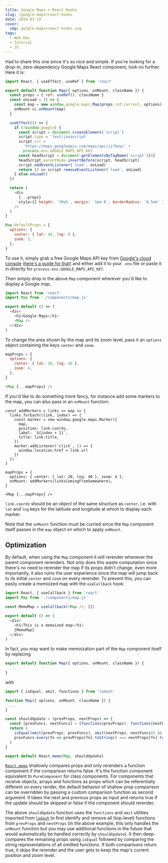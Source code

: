 ```yaml
---
title: Google Maps + React Hooks
slug: /google-maps+react-hooks
date: 2019-03-19
cover:
  img: google-maps+react-hooks.svg
tags:
  - Web Dev
  - Tutorial
  - JS
---
```


Had to share this one since it's so nice and simple. If you're looking for a drop-in, zero-dependency Google Maps React component, look no further. Here it is:

```js:title=src/components/map.js
import React, { useEffect, useRef } from 'react'

export default function Map({ options, onMount, className }) {
  const props = { ref: useRef(), className }
  const onLoad = () => {
    const map = new window.google.maps.Map(props.ref.current, options)
    onMount && onMount(map)
  }

  useEffect(() => {
    if (!window.google) {
      const script = document.createElement(`script`)
      script.type = `text/javascript`
      script.src =
        `https://maps.googleapis.com/maps/api/js?key=` +
        process.env.GOOGLE_MAPS_API_KEY
      const headScript = document.getElementsByTagName(`script`)[0]
      headScript.parentNode.insertBefore(script, headScript)
      script.addEventListener(`load`, onLoad)
      return () => script.removeEventListener(`load`, onLoad)
    } else onLoad()
  })

  return (
    <div
      {...props}
      style={{ height: `70vh`, margin: `1em 0`, borderRadius: `0.5em` }}
    />
  )
}

Map.defaultProps = {
  options: {
    center: { lat: 48, lng: 8 },
    zoom: 5,
  },
}
```

To use it, simply grab a free Google Maps API key from [Google's cloud console](https://console.cloud.google.com) ([here's a guide for that](https://developers.google.com/maps/documentation/javascript/get-api-key)) and either add it to your `.env` file or paste it in directly for `process.env.GOOGLE_MAPS_API_KEY`.

Then simply drop in the above `Map` component wherever you'd like to display a Google map.

```js{7}:title=src/app.js
import React from 'react'
import Map from './components/map.js'

export default () => (
  <div>
    <h1>Google Maps</h1>
    <Map />
  </div>
)
```

To change the area shown by the map and its zoom level, pass it an `options` object containing the keys `center` and `zoom`.

```js
mapProps = {
  options: {
    center: { lat: 20, lng: 40 },
    zoom: 4,
  },
}

<Map {...mapProps} />
```

If you'd like to do something more fancy, for instance add some markers to the map, you can also pass in an `onMount` function:

```js{17}
const addMarkers = links => map => {
  links.forEach((link, index) => {
    const marker = new window.google.maps.Marker({
      map,
      position: link.coords,
      label: `${index + 1}`,
      title: link.title,
    })
    marker.addListener(`click`, () => {
      window.location.href = link.url
    })
  })
}

mapProps = {
  options: { center: { lat: 20, lng: 40 }, zoom: 4 },
  onMount: addMarkers(linksComingFromSomewhere),
}

<Map {...mapProps} />
```

`link.coords` should be an object of the same structure as `center`, i.e. with `lat` and `lng` keys for the latitude and longitude at which to display each marker.

Note that the `onMount` function must be curried since the `Map` component itself passes in the `map` object on which to apply `onMount`.

## Optimization

By default, when using the `Map` component it will rerender whenever the parent component rerenders. Not only does this waste computation since there's no need to rerender the map if its props didn't change, even more importantly, it also ruins the user experience since the map will jump back to its initial `center` and `zoom` on every rerender. To prevent this, you can easily create a memoized map with the `useCallback` hook:

```js{1,4,9}:title=src/app.js
import React, { useCallback } from 'react'
import Map from './components/map.js'

const MemoMap = useCallback(<Map />, [])

export default () => (
  <div>
    <h1>This is a memoized map</h1>
    {MemoMap}
  </div>
)
```

In fact, you may want to make memoization part of the `Map` component itself by replacing

```js
export default function Map({ options, onMount, className }) {
  ...
}
```

with

```js{7,15}:title=src/components/map.js
import { isEqual, omit, functions } from 'lodash'

function Map({ options, onMount, className }) {
  ...
}

const shouldUpdate = (prevProps, nextProps) => {
  const [prevFuncs, nextFuncs] = [functions(prevProps), functions(nextProps)]
  return (
    isEqual(omit(prevProps, prevFuncs), omit(nextProps, nextFuncs)) &&
    prevFuncs.every(fn => prevProps[fn].toString() === nextProps[fn].toString())
  )
}

export default React.memo(Map, shouldUpdate)
```

[`React.memo`](https://reactjs.org/docs/hooks-faq.html#how-do-i-implement-shouldcomponentupdate) shallowly compares props and only rerenders a function component if the comparison returns false. It's the function component equivalent to `PureComponent` for class components. For components that receive objects, arrays and functions as props which can be referentially different on every render, the default behavior of shallow prop comparison can be overridden by passing a custom comparison function as second argument. It takes the next and previous props as input and returns true if the update should be skipped or false if the component should rerender.

The above `shouldUpdate` function uses the `functions` and `omit` utilities imported from [`lodash`](https://lodash.com) to first identify and remove all (top-level) functions from `prevProps` and `nextProps` (in the above example, this only handles the `onMount` function but you may use additional functions in the future that would automatically be handled correctly by `shouldUpdate`). It then deep-compares the remaining props using `isEqual` followed by comparing the string representations of all omitted functions. If both comparisons return true, it skips the rerender and the user gets to keep the map's current position and zoom level.
